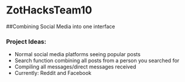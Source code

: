 # ZotHacksTeam10


##Combining Social Media into one interface

### Project Ideas:

- Normal social media platforms seeing popular posts
- Search function combining all posts from a person you searched for
- Compiling all messages/direct messages received
- Currently: Reddit and Facebook
